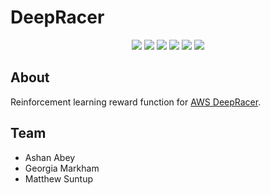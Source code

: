 # DeepRacer

<p align = center>
  <img src="https://img.shields.io/badge/-Python-3776AB?logo=python&logoColor=white"/>
  <img src="https://img.shields.io/badge/-AWS-232F3E?logo=amazon-aws&logoColor=white"/>
  <img src="https://img.shields.io/badge/-Sublime%20Text-DB6204?logo=sublime-text&logoColor=white"/>
  <img src="https://img.shields.io/badge/-Atom-239120?logo=atom&logoColor=white"/>
  <img src="https://img.shields.io/badge/-Git-D51007?logo=git&logoColor=white"/>
  <img src="https://img.shields.io/badge/-GitHub-181717?logo=github&logoColor=white"/>
</p>

## About
Reinforcement learning reward function for [AWS DeepRacer](https://aws.amazon.com/deepracer/).

## Team
- Ashan Abey
- Georgia Markham
- Matthew Suntup
